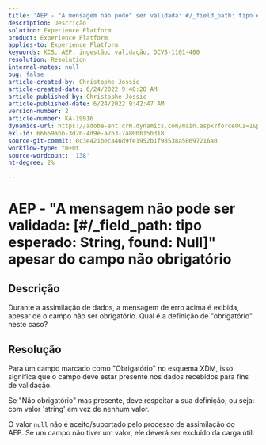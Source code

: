 ```yaml
---
title: 'AEP - "A mensagem não pode" ser validada: #/_field_path: tipo esperado: String, found: Null" apesar do campo não obrigatório'
description: Descrição
solution: Experience Platform
product: Experience Platform
applies-to: Experience Platform
keywords: KCS, AEP, ingestão, validação, DCVS-1101-400
resolution: Resolution
internal-notes: null
bug: false
article-created-by: Christophe Jossic
article-created-date: 6/24/2022 9:40:28 AM
article-published-by: Christophe Jossic
article-published-date: 6/24/2022 9:42:47 AM
version-number: 2
article-number: KA-19916
dynamics-url: https://adobe-ent.crm.dynamics.com/main.aspx?forceUCI=1&pagetype=entityrecord&etn=knowledgearticle&id=93e32fab-a1f3-ec11-bb3d-6045bd01565f
exl-id: 66659abb-3d20-4d9e-a7b3-7a800b15b318
source-git-commit: 0c3e421beca46d9fe1952b1f98538a50697216a0
workflow-type: tm+mt
source-wordcount: '138'
ht-degree: 2%

---
```


# AEP - &quot;A mensagem não pode ser validada: [#/_field_path: tipo esperado: String, found: Null]&quot; apesar do campo não obrigatório

## Descrição

Durante a assimilação de dados, a mensagem de erro acima é exibida, apesar de o campo não ser obrigatório. Qual é a definição de &quot;obrigatório&quot; neste caso?

## Resolução


Para um campo marcado como &quot;Obrigatório&quot; no esquema XDM, isso significa que o campo deve estar presente nos dados recebidos para fins de validação.

Se &quot;Não obrigatório&quot; mas presente, deve respeitar a sua definição, ou seja: com valor &#39;string&#39; em vez de nenhum valor.



O valor `null` não é aceito/suportado pelo processo de assimilação do AEP. Se um campo não tiver um valor, ele deverá ser excluído da carga útil.
